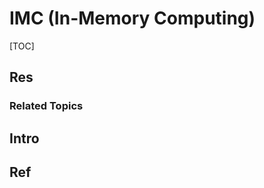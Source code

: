 # IMC (In-Memory Computing)

[TOC]



## Res
### Related Topics



## Intro


## Ref
[👍 How the future of computing might look like nothing before | IBM]: https://research.ibm.com/blog/abu-sebastian-ieee-in-memory-computing

[In-memory Processing | Wikipedia]: https://en.wikipedia.org/wiki/In-memory_processing
